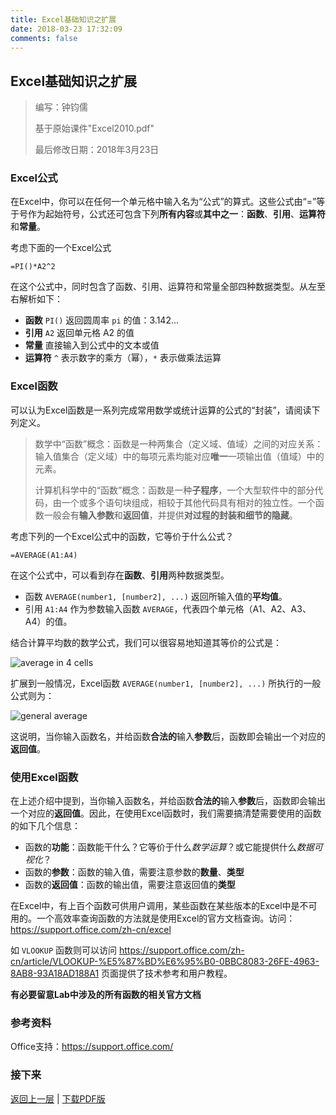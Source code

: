 ```yaml
---
title: Excel基础知识之扩展
date: 2018-03-23 17:32:09
comments: false
---
```


## Excel基础知识之扩展

> 编写：钟钧儒
>
> 基于原始课件"Excel2010.pdf"
>
> 最后修改日期：2018年3月23日

### Excel公式

在Excel中，你可以在任何一个单元格中输入名为“公式”的算式。这些公式由“=”等于号作为起始符号，公式还可包含下列**所有内容**或**其中之一**：**函数**、**引用**、**运算符**和**常量**。

考虑下面的一个Excel公式

```
=PI()*A2^2
```

在这个公式中，同时包含了函数、引用、运算符和常量全部四种数据类型。从左至右解析如下：

* **函数** `PI()` 返回圆周率 `pi` 的值：3.142...
* **引用** `A2` 返回单元格 A2 的值
* **常量** 直接输入到公式中的文本或值
* **运算符** `^` 表示数字的乘方（幂），`*` 表示做乘法运算

### Excel函数

可以认为Excel函数是一系列完成常用数学或统计运算的公式的“封装”，请阅读下列定义。

> 数学中“函数”概念：函数是一种两集合（定义域、值域）之间的对应关系：输入值集合（定义域）中的每项元素均能对应**唯一**一项输出值（值域）中的元素。
>
> 计算机科学中的“函数”概念：函数是一种**子程序**，一个大型软件中的部分代码，由一个或多个语句块组成，相较于其他代码具有相对的独立性。一个函数一般会有**输入参数**和**返回值**，并提供**对过程的封装和细节的隐藏**。

考虑下列的一个Excel公式中的函数，它等价于什么公式？

```
=AVERAGE(A1:A4)
```

在这个公式中，可以看到存在**函数**、**引用**两种数据类型。

* 函数 `AVERAGE(number1, [number2], ...)` 返回所输入值的**平均值**。
* 引用 `A1:A4` 作为参数输入函数 `AVERAGE`，代表四个单元格（A1、A2、A3、A4）的值。

结合计算平均数的数学公式，我们可以很容易地知道其等价的公式是：

![average in 4 cells](https://latex.codecogs.com/svg.latex?\frac{A1+A2+A3+A4}{4})

扩展到一般情况，Excel函数 `AVERAGE(number1, [number2], ...)` 所执行的一般公式则为：

![general average](https://latex.codecogs.com/svg.latex?\overline{x}=\frac{x_{1}+x_{2}+x_{3}+\cdots+x_{n}}{n})

这说明，当你输入函数名，并给函数**合法的**输入**参数**后，函数即会输出一个对应的**返回值**。

### 使用Excel函数

在上述介绍中提到，当你输入函数名，并给函数**合法的**输入**参数**后，函数即会输出一个对应的**返回值**。因此，在使用Excel函数时，我们需要搞清楚需要使用的函数的如下几个信息：

* 函数的**功能**：函数能干什么？它等价于什么*数学运算*？或它能提供什么*数据可视化*？
* 函数的**参数**：函数的输入值，需要注意参数的**数量**、**类型**
* 函数的**返回值**：函数的输出值，需要注意返回值的**类型**

在Excel中，有上百个函数可供用户调用，某些函数在某些版本的Excel中是不可用的。一个高效率查询函数的方法就是使用Excel的官方文档查询。访问：https://support.office.com/zh-cn/excel

如 `VLOOKUP` 函数则可以访问 https://support.office.com/zh-cn/article/VLOOKUP-%E5%87%BD%E6%95%B0-0BBC8083-26FE-4963-8AB8-93A18AD188A1 页面提供了技术参考和用户教程。

**有必要留意Lab中涉及的所有函数的相关官方文档**

### 参考资料

Office支持：https://support.office.com/

### 接下来

[返回上一层](../../) | [下载PDF版](Excel-Basic-Extended.pdf)